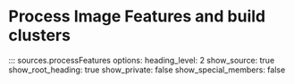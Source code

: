 # Process Image Features and build clusters

::: sources.processFeatures
    options:
        heading_level: 2
        show_source: true
        show_root_heading: true
        show_private: false
        show_special_members: false
